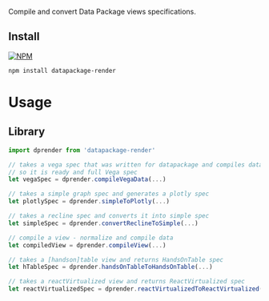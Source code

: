 Compile and convert Data Package views specifications.

## Install

[![NPM](https://nodei.co/npm/datapackage-render.png)](https://nodei.co/npm/datapackage-render/)

```
npm install datapackage-render
```

# Usage

## Library

```javascript
import dprender from 'datapackage-render'

// takes a vega spec that was written for datapackage and compiles data values
// so it is ready and full Vega spec
let vegaSpec = dprender.compileVegaData(...)

// takes a simple graph spec and generates a plotly spec
let plotlySpec = dprender.simpleToPlotly(...)

// takes a recline spec and converts it into simple spec
let simpleSpec = dprender.convertReclineToSimple(...)

// compile a view - normalize and compile data
let compiledView = dprender.compileView(...)

// takes a [handson]table view and returns HandsOnTable spec
let hTableSpec = dprender.handsOnTableToHandsOnTable(...)

// takes a reactVirtualized view and returns ReactVirtualized spec
let reactVirtualizedSpec = dprender.reactVirtualizedToReactVirtualized(...)
```
